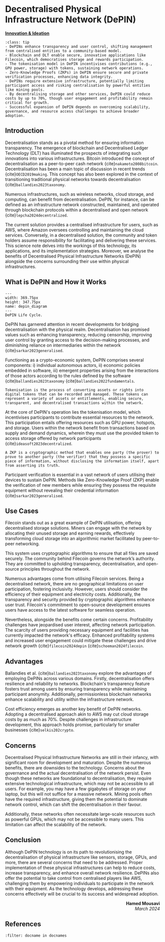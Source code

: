  # Decentralised Physical Infrastructure Network (DePIN)

<ins>**Innovation & Ideation**</ins>

```{admonition} Key Insights
:class: tip
- DePINs enhance transparency and user control, shifting management from centralised entities to a community-based model.
- Blockchain and DLT enable secure, innovative applications like Filecoin, which democratises storage and rewards participation.
- The tokenisation model in DePIN incentivises contributions (e.g., GPU power, storage) with tokens, sustaining network operations.
- Zero-Knowledge Proofs (ZKPs) in DePIN ensure secure and private verification processes, enhancing data integrity.
- DePINs require extensive infrastructure, potentially limiting participant access and risking centralisation by powerful entities like mining pools.
- By decentralising storage and other services, DePIN could reduce costs by up to 70%, though user engagement and profitability remain critical for growth.
- Successful expansion of DePIN depends on overcoming scalability, governance, and resource access challenges to achieve broader adoption.
```

## Introduction

Decentralisation stands as a pivotal method for ensuring information transparency. The emergence of blockchain and Decentralised Ledger Technology (DLT) has illuminated the prospects of integrating such innovations into various infrastructures. Bitcoin introduced the concept of decentralisation as a peer-to-peer cash network {cite}`nakamoto2008bitcoin`. Decentralisation has been a main topic of discussion in recent trends {cite}`OECD2019making`. This concept has also been explored in the context of transitioning traditional physical networks towards decentralisation {cite}`ballandies2023taxonomy`.

Numerous infrastructures, such as wireless networks, cloud storage, and computing, can benefit from decentralisation. DePIN, for instance, can be defined as an infrastructure network constructed, maintained, and operated through blockchain protocols within a decentralised and open network {cite}`lepcha2024decentralized`.

The current solution provides a centralised infrastructure for users, such as AWS, where Amazon oversees controlling and maintaining the cloud services. Conversely, in a decentralised solution, the community and token holders assume responsibility for facilitating and delivering these services. This science note delves into the workings of this technology, its applications, and its implementation strategies. Moreover, we analyse the benefits of Decentralised Physical Infrastructure Networks (DePIN) alongside the concerns surrounding their use within physical infrastructures.

## What is DePIN and How it Works

```{figure} images/depin.drawio.png
---
width: 369.75px
height: 347.75px
name: depin_diagram
---
DePIN Life Cycle.
```

DePIN has garnered attention in recent developments for bridging decentralisation with the physical realm. Decentralisation has promised values such as enhancing transparency, reducing censorship, improving user control by granting access to the decision-making processes, and diminishing reliance on intermediaries within the network {cite}`sarkar2023generalised`.

Functioning as a crypto-economic system, DePIN comprises several components: i) individual autonomous actors, ii) economic policies embedded in software, iii) emergent properties arising from the interactions of those actors according to the rules defined by the software {cite}`ballandies2023taxonomy` {cite}`ballandies2022fundamentals`.

`````{margin} **Tokenisation**
Tokenisation is the process of converting assets or rights into digital tokens that can be recorded and managed. These tokens can represent a variety of assets or entitlements, enabling secure, transparent, and decentralised transactions within the network.
`````

At the core of DePIN's operation lies the tokenisation model, which incentivises participants to contribute essential resources to the network. This participation entails offering resources such as GPU power, hotspots, and storage. Users within the network benefit from transactions based on supply and demand dynamics, wherein they must use the provided token to access storage offered by network participants {cite}`ideasoft2023decentralized`.

`````{margin} **Zero-Knowledge Proof**
A ZKP is a cryptographic method that enables one party (the prover) to prove to another party (the verifier) that they possess a specific piece of information, without disclosing the information itself, apart from asserting its truth.
`````

Participant verification is essential in a vast network of users utilising their devices to sustain DePIN. Methods like Zero-Knowledge Proof (ZKP) enable the verification of new members while ensuring they possess the requisite equipment without revealing their credential information {cite}`sarkar2023generalised`.

## Use Cases

Filecoin stands out as a great example of DePIN utilisation, offering decentralised storage solutions. Miners can engage with the network by allocating their unused storage and earning rewards, effectively transforming cloud storage into an algorithmic market facilitated by peer-to-peer networking.

This system uses cryptographic algorithms to ensure that all files are saved securely. The community behind Filecoin governs the network’s authority. They are committed to upholding transparency, decentralisation, and open-source principles throughout the network.

Numerous advantages come from utilising Filecoin services. Being a decentralised network, there are no geographical limitations on user participation, fostering inclusivity. However, users should consider the efficiency of their equipment and electricity costs. Additionally, the transparency and security provided by cryptographic algorithms enhance user trust. Filecoin's commitment to open-source development ensures users have access to the latest software for seamless operation.

Nevertheless, alongside the benefits come certain concerns. Profitability challenges have jeopardised user interest, affecting network participation. The scarcity of users providing necessary equipment and facilities has currently impacted the network's efficacy. Enhanced profitability systems and increased user engagement could mitigate these challenges and drive network growth {cite}`filecoin2024depin` {cite}`schoeman2024filecoin`.

## Advantages

Ballandies et al. {cite}`ballandies2023taxonomy` explore the advantages of employing DePINs across various domains. Firstly, decentralisation offers resilience and reliability to networks. Blockchain's transparency feature fosters trust among users by ensuring transparency while maintaining participant anonymity. Additionally, permissionless blockchain networks enhance scalability and utility within the infrastructure network.

Cost efficiency emerges as another key benefit of DePIN networks. Adopting a decentralised approach akin to AWS may cut cloud storage costs by as much as 70%. Despite challenges in infrastructure development, this approach holds promise, particularly for smaller businesses {cite}`selkis202crypto`.

## Concerns

Decentralised Physical Infrastructure Networks are still in their infancy, with significant room for development and maturation. Despite the numerous benefits, there are downsides to the technology. Concerns about the governance and the actual decentralisation of the network persist. Even though these networks are foundational to decentralisation, they require extensive technological infrastructure, which may not be accessible to all users. For example, you may have a few gigabytes of storage on your laptop, but this will not suffice for a massive network. Mining pools often have the required infrastructure, giving them the potential to dominate network control, which can shift the decentralisation in their favour.

Additionally, these networks often necessitate large-scale resources such as powerful GPUs, which may not be accessible to many users. This limitation can affect the scalability of the network. 

## Conclusion

Although DePIN technology is on its path to revolutionising the decentralisation of physical infrastructure like sensors, storage, GPUs, and more, there are several concerns that need to be addressed. Proper implementation of these physical infrastructures can help to reduce costs, increase transparency, and enhance overall network resilience. DePINs also offer the potential to take control from centralised players like AWS, challenging them by empowering individuals to participate in the network with their equipment. As the technology develops, addressing these concerns effectively will be crucial to its success and widespread adoption. 


<div style="text-align: right;font-weight: bold;">Hamed Mousavi</div>
<div style="text-align: right;font-style: italic;">March 2024</div>

## References
 
```{bibliography}
:filter: docname in docnames
```